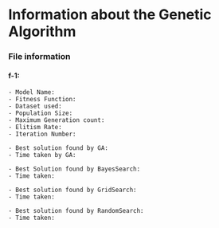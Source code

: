 # Information about the Genetic Algorithm

### File information

#### f-1: 
    - Model Name:
    - Fitness Function:
    - Dataset used: 
    - Population Size: 
    - Maximum Generation count: 
    - Elitism Rate: 
    - Iteration Number:

    - Best solution found by GA:
    - Time taken by GA:

    - Best Solution found by BayesSearch:
    - Time taken:

    - Best solution found by GridSearch: 
    - Time taken: 

    - Best solution found by RandomSearch:
    - Time taken: 
